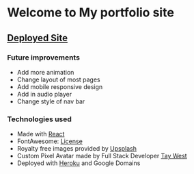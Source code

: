 # Welcome to My portfolio site

## [Deployed Site](https://nathanmausert.dev/)

### Future improvements
- Add more animation
- Change layout of most pages
- Add mobile responsive design
- Add in audio player
- Change style of nav bar
### Technologies used

- Made with [React](https://github.com/facebook/create-react-app)
- FontAwesome: [License](https://fontawesome.com/license)
- Royalty free images provided by [Upsplash](https://unsplash.com/images)
- Custom Pixel Avatar made by Full Stack Developer [Tay West](https://taywest.dev/)
- Deployed with [Heroku](https://www.heroku.com/) and Google Domains